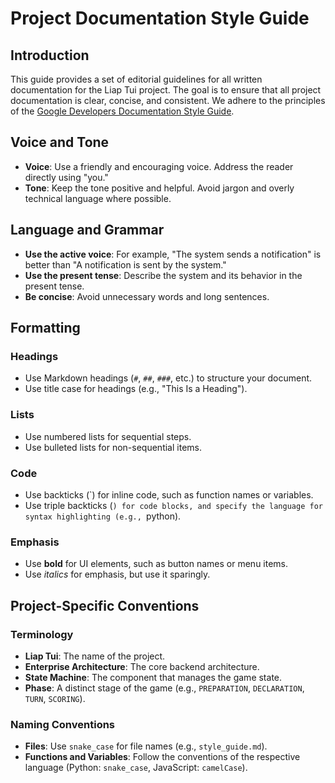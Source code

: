 # Project Documentation Style Guide

## Introduction

This guide provides a set of editorial guidelines for all written documentation for the Liap Tui project. The goal is to ensure that all project documentation is clear, concise, and consistent. We adhere to the principles of the [Google Developers Documentation Style Guide](https://developers.google.com/style).

## Voice and Tone

*   **Voice**: Use a friendly and encouraging voice. Address the reader directly using "you."
*   **Tone**: Keep the tone positive and helpful. Avoid jargon and overly technical language where possible.

## Language and Grammar

*   **Use the active voice**: For example, "The system sends a notification" is better than "A notification is sent by the system."
*   **Use the present tense**: Describe the system and its behavior in the present tense.
*   **Be concise**: Avoid unnecessary words and long sentences.

## Formatting

### Headings

*   Use Markdown headings (`#`, `##`, `###`, etc.) to structure your document.
*   Use title case for headings (e.g., "This Is a Heading").

### Lists

*   Use numbered lists for sequential steps.
*   Use bulleted lists for non-sequential items.

### Code

*   Use backticks (`) for inline code, such as function names or variables.
*   Use triple backticks (```) for code blocks, and specify the language for syntax highlighting (e.g., ```python).

### Emphasis

*   Use **bold** for UI elements, such as button names or menu items.
*   Use *italics* for emphasis, but use it sparingly.

## Project-Specific Conventions

### Terminology

*   **Liap Tui**: The name of the project.
*   **Enterprise Architecture**: The core backend architecture.
*   **State Machine**: The component that manages the game state.
*   **Phase**: A distinct stage of the game (e.g., `PREPARATION`, `DECLARATION`, `TURN`, `SCORING`).

### Naming Conventions

*   **Files**: Use `snake_case` for file names (e.g., `style_guide.md`).
*   **Functions and Variables**: Follow the conventions of the respective language (Python: `snake_case`, JavaScript: `camelCase`).
